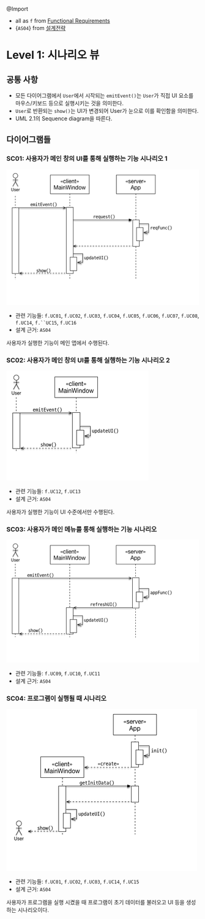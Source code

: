 @Import
* all as `f` from [Functional Requirements](./req.func.md)
* {`AS04`} from [설계전략](./arch.strategies.md)

# Level 1: 시나리오 뷰
## 공통 사항
* 모든 다이어그램에서 `User`에서 시작되는 `emitEvent()`는 `User`가 직접 UI 요소를 마우스/키보드 등으로 실행시키는 것을 의미한다.
* `User`로 반환되는 `show()`는 UI가 변경되어 User가 눈으로 이를 확인함을 의미한다.
* UML 2.1의 Sequence diagram을 따른다.

## 다이어그램들
### SC01: 사용자가 메인 창의 UI를 통해 실행하는 기능 시나리오 1
![SC01](../images/scenario-view-sc01-2016-08-18.png)
* 관련 기능들: `f.UC01`, `f.UC02`, `f.UC03`, `f.UC04`, `f.UC05`, `f.UC06`, `f.UC07`, `f.UC08`, `f.UC14`, `f.``UC15`, `f.UC16`
* 설계 근거: `AS04`

사용자가 실행한 기능이 메인 앱에서 수행된다.

### SC02: 사용자가 메인 창의 UI를 통해 실행하는 기능 시나리오 2
![SC02](../images/scenario-view-sc02-2016-08-19.png)
* 관련 기능들: `f.UC12`, `f.UC13`
* 설계 근거: `AS04`

사용자가 실행한 기능이 UI 수준에서만 수행된다.

### SC03: 사용자가 메인 메뉴를 통해 실행하는 기능 시나리오
![SC03](../images/scenario-view-sc03-2016-08-18.png)
* 관련 기능들: `f.UC09`, `f.UC10`, `f.UC11`
* 설계 근거: `AS04`

### SC04: 프로그램이 실행될 때 시나리오
![SC04](../images/scenario-view-sc04-2016-08-18.png)
* 관련 기능들: `f.UC01`, `f.UC02`, `f.UC03`, `f.UC14`, `f.UC15`
* 설계 근거: `AS04`

사용자가 프로그램을 실행 시켰을 때 프로그램이 초기 데이터를 불러오고 UI 등을 생성하는 시나리오이다.
